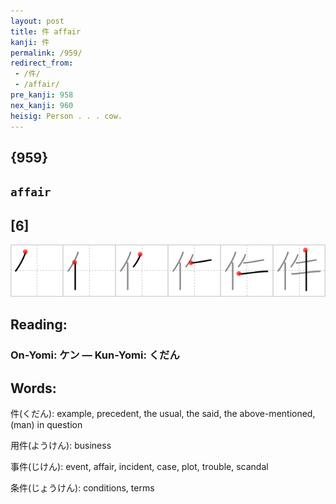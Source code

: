 ```yaml
---
layout: post
title: 件 affair
kanji: 件
permalink: /959/
redirect_from:
 - /件/
 - /affair/
pre_kanji: 958
nex_kanji: 960
heisig: Person . . . cow.
---
```


## {959}

## `affair`

## [6]

<div class="stroke"><img src="../images/E4BBB6.png" /></div>

## Reading:

### On-Yomi: ケン &mdash; Kun-Yomi: くだん

## Words:

件(くだん): example, precedent, the usual, the said, the above-mentioned, (man) in question

用件(ようけん): business

事件(じけん): event, affair, incident, case, plot, trouble, scandal

条件(じょうけん): conditions, terms
